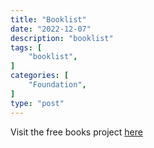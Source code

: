 ```yaml
---
title: "Booklist"
date: "2022-12-07"
description: "booklist"
tags: [
    "booklist",
]
categories: [
    "Foundation",
]
type: "post"
---
```


Visit the free books project [here](https://books.dev00ps.com/)